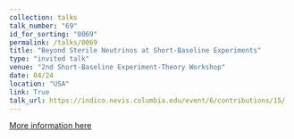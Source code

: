 ```yaml
---
collection: talks
talk_number: "69"
id_for_sorting: "0069"
permalink: /talks/0069
title: "Beyond Sterile Neutrinos at Short-Baseline Experiments" 
type: "invited talk"
venue: "2nd Short-Baseline Experiment-Theory Workshop"
date: 04/24
location: "USA"
link: True 
talk_url: https://indico.nevis.columbia.edu/event/6/contributions/15/ 
---
```


[More information here](https://indico.nevis.columbia.edu/event/6/contributions/15/)
